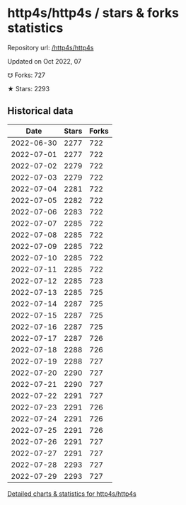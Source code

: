 # http4s/http4s / stars & forks statistics

Repository url: [/http4s/http4s](https://github.com/http4s/http4s)

Updated on Oct 2022, 07

☋ Forks: 727

★ Stars: 2293

## Historical data
| Date | Stars | Forks |
|------|-------|-------|
| 2022-06-30 | 2277 | 722 | 
| 2022-07-01 | 2277 | 722 | 
| 2022-07-02 | 2279 | 722 | 
| 2022-07-03 | 2279 | 722 | 
| 2022-07-04 | 2281 | 722 | 
| 2022-07-05 | 2282 | 722 | 
| 2022-07-06 | 2283 | 722 | 
| 2022-07-07 | 2285 | 722 | 
| 2022-07-08 | 2285 | 722 | 
| 2022-07-09 | 2285 | 722 | 
| 2022-07-10 | 2285 | 722 | 
| 2022-07-11 | 2285 | 722 | 
| 2022-07-12 | 2285 | 723 | 
| 2022-07-13 | 2285 | 725 | 
| 2022-07-14 | 2287 | 725 | 
| 2022-07-15 | 2287 | 725 | 
| 2022-07-16 | 2287 | 725 | 
| 2022-07-17 | 2287 | 726 | 
| 2022-07-18 | 2288 | 726 | 
| 2022-07-19 | 2288 | 727 | 
| 2022-07-20 | 2290 | 727 | 
| 2022-07-21 | 2290 | 727 | 
| 2022-07-22 | 2291 | 727 | 
| 2022-07-23 | 2291 | 726 | 
| 2022-07-24 | 2291 | 726 | 
| 2022-07-25 | 2291 | 726 | 
| 2022-07-26 | 2291 | 727 | 
| 2022-07-27 | 2291 | 727 | 
| 2022-07-28 | 2293 | 727 | 
| 2022-07-29 | 2293 | 727 | 


[Detailed charts & statistics for http4s/http4s](https://reviewgithub.com/rep/http4s/http4s)
